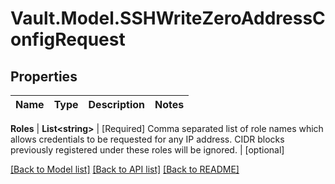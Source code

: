 # Vault.Model.SSHWriteZeroAddressConfigRequest

## Properties

Name | Type | Description | Notes
------------ | ------------- | ------------- | -------------

**Roles** | **List&lt;string&gt;** | [Required] Comma separated list of role names which allows credentials to be requested for any IP address. CIDR blocks previously registered under these roles will be ignored. | [optional] 

[[Back to Model list]](../README.md#documentation-for-models) [[Back to API list]](../README.md#documentation-for-api-endpoints) [[Back to README]](../README.md)

